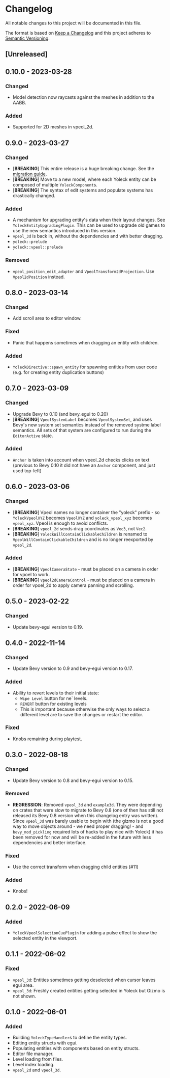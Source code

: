 # Changelog
All notable changes to this project will be documented in this file.

The format is based on [Keep a Changelog](http://keepachangelog.com/en/1.0.0/)
and this project adheres to [Semantic Versioning](http://semver.org/spec/v2.0.0.html).

## [Unreleased]

## 0.10.0 - 2023-03-28
### Changed
- Model detection now raycasts against the meshes in addition to the AABB.

### Added
- Supported for 2D meshes in vpeol_2d.

## 0.9.0 - 2023-03-27
### Changed
- [**BREAKING**] This entire release is a huge breaking change. See the
  [migration guide](migration-guides/MIGRATION_TO_0.9.md).
- [**BREAKING**] Move to a new model, where each Yoleck entity can be composed
  of multiple `YoleckComponent`s.
- [**BREAKING**] The syntax of edit systems and populate systems has
  drastically changed.

### Added
- A mechanism for upgrading entity's data when their layout changes. See
  `YoleckEntityUpgradingPlugin`. This can be used to upgrade old games to use
  the new semantics introduced in this version.
- `vpeol_3d` is back in, without the dependencies and with better dragging.
- `yoleck::prelude`
- `yoleck::vpeol::prelude`

### Removed
- `vpeol_position_edit_adapter` and `VpeolTransform2dProjection`. Use `Vpeol2dPosition` instead.

## 0.8.0 - 2023-03-14
### Changed
- Add scroll area to editor window.

### Fixed
- Panic that happens sometimes when dragging an entity with children.

### Added
- `YoleckDirective::spawn_entity` for spawning entities from user code (e.g.
  for creating entity duplication buttons)

## 0.7.0 - 2023-03-09
### Changed
- Upgrade Bevy to 0.10 (and bevy_egui to 0.20)
- [**BREAKING**] `VpeolSystemLabel` becomes `VpeolSystemSet`, and uses Bevy's
  new system set semantics instead of the removed systme label semantics. All
  sets of that system are configured to run during the `EditorActive` state.

### Added
- `Anchor` is taken into account when vpeol_2d checks clicks on text (previous to
  Bevy 0.10 it did not have an `Anchor` component, and just used top-left)

## 0.6.0 - 2023-03-06
### Changed
- [**BREAKING**] Vpeol names no longer container the "yoleck" prefix - so
  `YoleckVpeolXYZ` becomes `VpeolXYZ` and `yoleck_vpeol_xyz` becomes
  `vpeol_xyz`. Vpeol is enough to avoid conflicts.
- [**BREAKING**] `vpeol_2d` sends drag coordinates as `Vec3`, not `Vec2`.
- [**BREAKING**] `YoleckWillContainClickableChildren` is renamed to
  `VpeolWillContainClickableChildren` and is no longer reexported by
  `vpeol_2d`.

### Added
- [**BREAKING**] `VpeolCameraState` - must be placed on a camera in order for
  vpoel to work.
- [**BREAKING**] `Vpeol2dCameraControl` - must be placed on a camera in order
  for vpoel_2d to apply camera panning and scrolling.

## 0.5.0 - 2023-02-22
### Changed
- Update bevy-egui version to 0.19.

## 0.4.0 - 2022-11-14
### Changed
- Update Bevy version to 0.9 and bevy-egui version to 0.17.

### Added
- Ability to revert levels to their initial state:
  - `Wipe Level` button for ne` levels.
  - `REVERT` button for existing levels
  - This is important because otherwise the only ways to select a different
    level are to save the changes or restart the editor.

### Fixed
- Knobs remaining during playtest.

## 0.3.0 - 2022-08-18
### Changed
- Update Bevy version to 0.8 and bevy-egui version to 0.15.

### Removed
- **REGRESSION**: Removed `vpeol_3d` and `example3d`. They were depending on
  crates that were slow to migrate to Bevy 0.8 (one of then has still not
  released its Bevy 0.8 version when this changelog entry was written). Since
  `vpeol_3d` was barely usable to begin with (the gizmo is not a good way to
  move objects around - we need proper dragging! - and `bevy_mod_pickling`
  required lots of hacks to play nice with Yoleck) it has been removed for now
  and will be re-added in the future with less dependencies and better
  interface.

### Fixed
- Use the correct transform when dragging child entities (#11)

### Added
- Knobs!

## 0.2.0 - 2022-06-09
### Added
- `YoleckVpeolSelectionCuePlugin` for adding a pulse effect to show the
  selected entity in the viewport.

## 0.1.1 - 2022-06-02
### Fixed
- `vpeol_3d`: Entities sometimes getting deselected when cursor leaves egui area.
- `vpeol_3d`: Freshly created entities getting selected in Yoleck but Gizmo is not shown.

## 0.1.0 - 2022-06-01
### Added
- Building `YoleckTypeHandler`s to define the entity types.
- Editing entity structs with egui.
- Populating entities with components based on entity structs.
- Editor file manager.
- Level loading from files.
- Level index loading.
- `vpeol_2d` and `vpeol_3d`.
